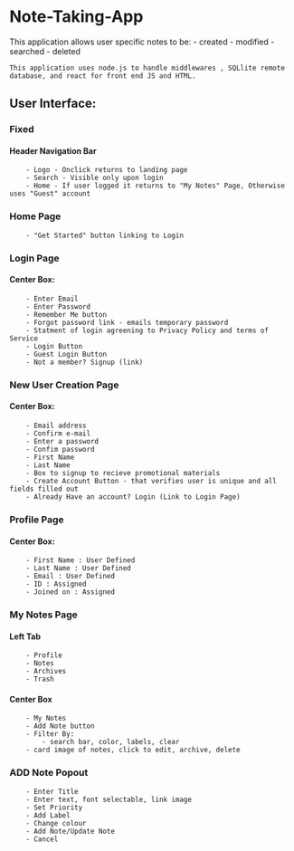 # Note-Taking-App

This application allows user specific notes to be:
    - created
    - modified
    - searched
    - deleted

    This application uses node.js to handle middlewares , SQLlite remote database, and react for front end JS and HTML.

## User Interface:

### Fixed
    
#### Header Navigation Bar
        - Logo - Onclick returns to landing page
        - Search - Visible only upon login
        - Home - If user logged it returns to "My Notes" Page, Otherwise uses "Guest" account


### Home Page
        - "Get Started" button linking to Login

### Login Page

#### Center Box:
        - Enter Email
        - Enter Password
        - Remember Me button
        - Forgot password link - emails temporary password
        - Statment of login agreening to Privacy Policy and terms of Service
        - Login Button
        - Guest Login Button
        - Not a member? Signup (link)

### New User Creation Page
#### Center Box:
        - Email address
        - Confirm e-mail
        - Enter a password
        - Confim password
        - First Name
        - Last Name
        - Box to signup to recieve promotional materials
        - Create Account Button - that verifies user is unique and all fields filled out
        - Already Have an account? Login (Link to Login Page)

### Profile Page

#### Center Box:
        - First Name : User Defined
        - Last Name : User Defined
        - Email : User Defined
        - ID : Assigned
        - Joined on : Assigned


### My Notes Page

#### Left Tab
        - Profile
        - Notes
        - Archives
        - Trash

#### Center Box
        - My Notes
        - Add Note button
        - Filter By:
            - search bar, color, labels, clear
        - card image of notes, click to edit, archive, delete


### ADD Note Popout
        - Enter Title
        - Enter text, font selectable, link image
        - Set Priority
        - Add Label
        - Change colour
        - Add Note/Update Note
        - Cancel
        
        
        
        